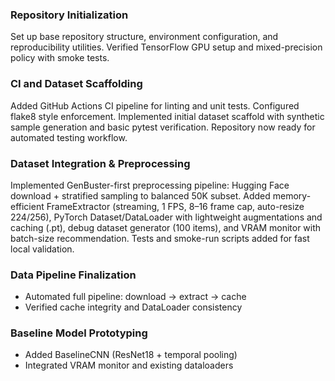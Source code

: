 ### Repository Initialization
Set up base repository structure, environment configuration, and reproducibility utilities. Verified TensorFlow GPU setup and mixed-precision policy with smoke tests.

### CI and Dataset Scaffolding 
Added GitHub Actions CI pipeline for linting and unit tests. Configured flake8 style enforcement. Implemented initial dataset scaffold with synthetic sample generation and basic pytest verification. Repository now ready for automated testing workflow.

### Dataset Integration & Preprocessing
Implemented GenBuster-first preprocessing pipeline: Hugging Face download + stratified sampling to balanced 50K subset. Added memory-efficient FrameExtractor (streaming, 1 FPS, 8–16 frame cap, auto-resize 224/256), PyTorch Dataset/DataLoader with lightweight augmentations and caching (.pt), debug dataset generator (100 items), and VRAM monitor with batch-size recommendation. Tests and smoke-run scripts added for fast local validation.

### Data Pipeline Finalization
- Automated full pipeline: download → extract → cache
- Verified cache integrity and DataLoader consistency

### Baseline Model Prototyping
- Added BaselineCNN (ResNet18 + temporal pooling)
- Integrated VRAM monitor and existing dataloaders


